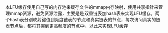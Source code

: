 本LFU缓存使用自己写的内存池来缓存文件的mmap内存映射，使用共享指针来管理mmap资源，避免资源泄露，主要是是双重链表加hash表来实现LFU缓存，两个hash表分别映射键值到频度链表的节点和真实链表的节点，每次访问真实的链表节点后，都将其挪到更高频度的节点中，以此来实现LFU缓存